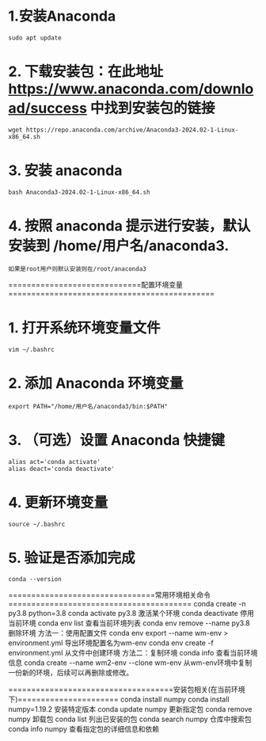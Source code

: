 # 1.安装Anaconda
    sudo apt update
# 2. 下载安装包：在此地址 https://www.anaconda.com/download/success 中找到安装包的链接
    wget https://repo.anaconda.com/archive/Anaconda3-2024.02-1-Linux-x86_64.sh
# 3. 安装 anaconda
    bash Anaconda3-2024.02-1-Linux-x86_64.sh
# 4. 按照 anaconda 提示进行安装，默认安装到 /home/用户名/anaconda3.
    如果是root用户则默认安装则在/root/anaconda3

=============================配置环境变量=============================================
# 1. 打开系统环境变量文件
    vim ~/.bashrc
# 2. 添加 Anaconda 环境变量
    export PATH="/home/用户名/anaconda3/bin:$PATH"
# 3. （可选）设置 Anaconda 快捷键
    alias act='conda activate'
    alias deact='conda deactivate'
# 4. 更新环境变量
    source ~/.bashrc
# 5. 验证是否添加完成
    conda --version
================================常用环境相关命令========================================
conda create -n py3.8 python=3.8
conda activate py3.8 激活某个环境
conda deactivate 停用当前环境
conda env list   查看当前环境列表
conda env remove --name py3.8  删除环境
方法一：使用配置文件
conda env export --name  wm-env > environment.yml 导出环境配置名为wm-env
conda env create -f environment.yml 从文件中创建环境
方法二：复制环境
conda info 查看当前环境信息
conda create --name wm2-env --clone wm-env  从wm-env环境中复制一份新的环境，后续可以再删除或修改。

====================================安装包相关(在当前环境下)======================
conda install numpy
conda install numpy=1.19.2  安装特定版本
conda update numpy 更新指定包
conda remove numpy 卸载包
conda list 列出已安装的包
conda search numpy 仓库中搜索包
conda info numpy 查看指定包的详细信息和依赖
